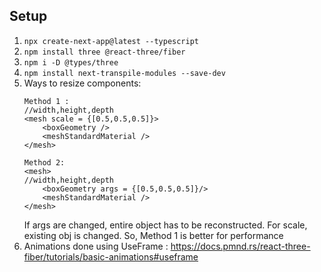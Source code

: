 ## Setup

1. `npx create-next-app@latest --typescript`
2. `npm install three @react-three/fiber`
3. `npm i -D @types/three`
4. `npm install next-transpile-modules --save-dev`
5. Ways to resize components:
    ```
    Method 1 :
    //width,height,depth
    <mesh scale = {[0.5,0.5,0.5]}>
        <boxGeometry />
        <meshStandardMaterial />
    </mesh>
    
    Method 2:
    <mesh>
    //width,height,depth
        <boxGeometry args = {[0.5,0.5,0.5]}/>
        <meshStandardMaterial />
    </mesh>
    ```
    If args are changed, entire object has to be reconstructed. For scale, existing obj is changed. So, Method 1 is better for performance
6. Animations done using UseFrame : https://docs.pmnd.rs/react-three-fiber/tutorials/basic-animations#useframe 